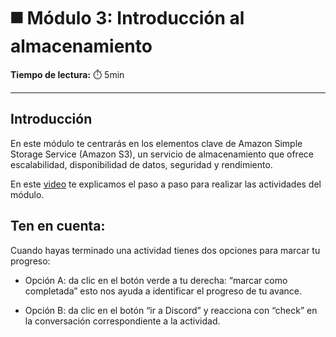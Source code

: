 # ◼️ Módulo 3:  Introducción al almacenamiento


**Tiempo de lectura:** ⏱️️ 5min


---


## Introducción


En este módulo te centrarás en los elementos clave de Amazon Simple Storage Service (Amazon S3), un servicio de almacenamiento que ofrece escalabilidad, disponibilidad de datos, seguridad y rendimiento.

En este [video](https://www.loom.com/share/33479b3942e74bff9d82715dc07a6de2?sid=951783bf-8099-4805-a62c-b1b4cf66ae5c)  te explicamos el paso a paso para realizar las actividades del módulo.




## Ten en cuenta:

Cuando hayas terminado una actividad tienes dos opciones para marcar tu progreso:
- Opción A: da clic en el botón verde a tu derecha: “marcar como completada” esto nos ayuda a identificar  el progreso de tu avance.
  
- Opción B: da clic en el botón “ir a Discord” y reacciona con “check” en la conversación correspondiente a la actividad.



